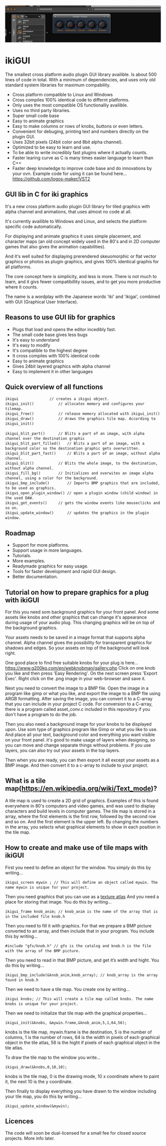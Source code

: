 ![](./thelay.png)

# ikiGUI
The smallest cross platform audio plugin GUI library availible. Is about 500 lines of code in total. With a minimum of dependencies, and uses only old standard system libraries for maximum compability.
- Cross platform compatible to Linux and Windows
- Cross compiles 100% identical code to differnt platforms.
- Only uses the most compatible OS functionalliy availible.
- Uses no third party libraries.
- Super small code base
- Easy to animate graphics
- Easy to make columns or rows of knobs, buttons or even letters.
- Convenient for debuging, printing text and numbers directly on the plugin GUI.
- Uses 32bit pixels (24bit color and 8bit alpha channel).
- Optimized to be easy to learn and use.
- To be able to write incredibly fast plugins where it actually counts.
- Faster learing curve as C is many times easier language to learn than C++
- Faster deep knowledge to improve code base and do innovations by your ovn.
Example code for using it can be found here... https://github.com/logos-maker/VST2

## GUI lib in C for iki graphics
It's a new cross platform audio plugin GUI library for tiled graphics with alpha channel and animations, that uses almost no code at all. 

It's currently availible to Windows and Linux, and selects the platform specific code automatically.

For displaying and animate graphics it uses simple placement, and character maps (an old concept widely used in the 80's and in 2D computer games that also gives the animation capabilities). 

And it's well suited for displaying prerendered skeuomorphic or flat vector graphics or photos as plugin graphics, and gives 100% identical graphis for all platforms.

The core concept here is simplicity, and less is more. There is not much to learn, and it givs fewer compatibillity issues, and to get you more productive where it counts.

The name is a wordplay with the Japanese words 'iki' and 'ikigai', combined with GUI (Graphical User Interface).
## Reasons to use GUI lib for graphics
- Plugs that load and opens the editor incedibly fast.
- The small code base gives less bugs
- It's easy to understand
- It's easy to modify
- It's compatible to the highest degree
- It cross compiles with 100% identical code
- Easy to animate graphics
- Gives 24bit layered graphics with alpha channel
- Easy to implement  it in other languages 

## Quick overview of all functions
```
ikigui				// creates a ikigui object.
ikigui_init()			// allocates memory and configures your tilemap.
ikigui_free()			// release memory allocated with ikigui_init()
ikigui_draw()			// draws the graphics tile map. According to ikigui_init() 

ikigui_blit_part()		// Blits a part of an image, with alpha channel over the destination graphic
ikigui_blit_part_filled()	// Blits a part of an image, with a background color so the destination graphic gets overwritten.
ikigui_blit_part_fast()		// Blits a part of an image, without alpha channel.
ikigui_blit()			// Blits the whole image, to the destination, without alpha channel.
ikigui_fill_bg()		// Initializes and overwites an image alpha channel, using a color for the background.
ikigui_bmp_include()		// Imports BMP graphics that are included, to be used as graphics.
ikigui_open_plugin_window()	// open a plugin window (child window) in the used DAW.
ikigui_get_events()		// gets the window events like mouseclicks and so on.
ikigui_update_window()		// updates the graphics in the plugin window.
```

## Roadmap
- Support for more platforms.
- Support usage in more languages.
- Tutorials.
- More examples.
- Readymade graphics for easy usage.
- Tools for faster development and rapid GUI design.
- Better documentation.

## Tutorial on how to prepare  graphics for a plug with ikiGUI
For this you need som background graphics for your front panel.
And some assets like knobs and other graphics that can change it's appearance during usage of your audio plug. This changing graphics will be on top of the background graphics. 

Your assets needs to be saved in a image format that supports alpha channel.
Alpha channel gives the possibility for transparent graphics for shadows and edges.
So your assets on top of the background will look right.

One good place to find free suitable knobs for your plug is here...
https://www.g200kg.com/en/webknobman/gallery.php
Click on one knob you like and then press 'Easy Rendering'.
On the next screen press 'Export Exec'.
Right click on the .png image in your web-browser and save it.

Next you need to convert the image to a BMP file.
Open the image in a program like gimp or what you like, and export the image to a BMP file using ARGB formatting. After saving the image, you can convert it to a C-array that you can include in your project C code.
For conversion to a C-array, there is a program called asset_conv.c included in this repository if you don't have a program to do the job.

Then you also need a background image for your knobs to be displayed upon.
Use som type of graphics program like Gimp or what you like to use.
And place all your text, background color and everything you want visible on your front panel.
it's good to make usage of layers when designing, so you can move and change separate things without problems. If you use layers, you can also try out your assets in the top layers.

Then when you are ready, you can then export it all except your assets as a BMP image.
And then convert it to a c-array to include to your project.

## What is a tile map(https://en.wikipedia.org/wiki/Text_mode)?
A tile map is used to create a 2D grid of graphics. Examples of this is found everywhere in 80's computers and video games, and was used to display characters and build levels in computer games.
The tile map is stored in a array, where the first elements is the first row, followed by the second row and so on. And the first element is the upper left.
By changing the numbers in the array, you selects what graphical elements to show in each position in the tile map.

## How to create and make use of tile maps with ikiGUI
First you need to define an object for the window. You simply do this by writing...
```
ikigui_screen mywin ; // This will define an object called mywin. The name mywin is unique for your project.
```

Then you need graphics that you can use as a  [texture atlas](https://en.wikipedia.org/wiki/Texture_atlas)
And you need a place for storing that image. You do this by writing...
```
ikigui_frame knob_anim; // knob_anim is the name of the array that is in the included file knob.h
```

Then you need to fill it with graphics. For that we prepare a BMP picture converted to an array, and then include that in your program.
You include this by writing...
```
#include "gfx/knob.h" // gfx is the catalog and knob.h is the file with the array of the BMP picture.
```

Then you need to read in that BMP picture, and get it’s width and hight. You do this by writing...
```
ikigui_bmp_include(&knob_anim,knob_array); // knob_array is the array found in knob.h
```

Then we need to have a tile map. You create one by writing...
```
ikigui knobs; // This will create a tile map called knobs. The name knobs is unique for your project.
```

Then we need to initialize that tile map with the graphical properties...
```
ikigui_init(&knobs, &mywin.frame,&knob_anim,5,1,64,56);
```
knobs is the tile map, 
mywin.frame is the destination, 
5 is the number of columns, 
1 is the number of rows,
64 is the width in pixels of each graphical object in the tile atlas,
56 is the hight if pixels of each graphical object in the tile atlas.

To draw the tile map to the window you write...
```
ikigui_draw(&knobs,0,10,10);
```
knobs is the tile map, 
0 is the drawing mode, 
10 x coordinate where to paint it, 
the next 10 is the y coordinate.

Then finally to display everything you have drawn to the window including your tile map, you do this by writing...
```
ikigui_update_window(&mywin); 
```

## Licences
The code will soon be dual-licensed for a small fee for closed source projects. More info later.

